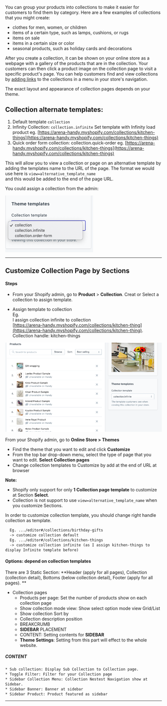 You can group your products into collections to make it easier for customers to find them by category. Here are a few examples of collections that you might create:

* clothes for men, women, or children
* items of a certain type, such as lamps, cushions, or rugs
* items on sale
* items in a certain size or color
* seasonal products, such as holiday cards and decorations

After you create a collection, it can be shown on your online store as a webpage with a gallery of the products that are in the collection. Your customers can then click a product image on the collection page to visit a specific product's page. You can help customers find and view collections by [adding links](https://help.shopify.com/en/manual/products/collections/make-collections-findable) to the collections in a menu in your store's navigation.

The exact layout and appearance of collection pages depends on your theme.

## Collection alternate templates:

1. Default template `collection`
2. Infinity Collection: `collection.infinite`
   Set template with Infinity load product
   eg. [https://arena-handy.myshopify.com/collections/kitchen-things](https://arena-handy.myshopify.com/collections/kitchen-things)
3. Quick order form collection: collection.quick-order
   eg. [https://arena-handy.myshopify.com/collections/kitchen-things](https://arena-handy.myshopify.com/collections/kitchen-things)

This will allow you to view a collection or page on an alternative template by adding the templates name to the URL of the page. The format we would use here is `view=alternative_template_name`  
and this would be added to the end of the page URL.

You could assign a collection from the admin:

![](/assets/assigncoltemplate.png)

---

## Customize Collection Page by Sections

#### Steps

* From your Shopify admin, go to **Product** &gt; **Collection**. Creat or Select a collection to assign template.

* Assign template to collection  
      Eg.  
      I assign collection infinite to collection  
      [https://arena-handy.myshopify.com/collections/kitchen-thing](https://arena-handy.myshopify.com/collections/kitchen-thing).  
      Collection handle: kitchen-things

![](/assets/handlecol.png)

From your Shopify admin, go to **Online Store &gt; Themes**

* Find the theme that you want to edit and click **Customize**
* From the top bar drop-down menu, select the type of page that you want to edit. **Select** **Collection pages**
* Change collection templates to Customize by add at the end of URL at browser

**Note:** 

* Shopify only support for only **1 Collection page template** to customize at Section **Select**.
* Collection is not support to use `view=alternative_template_name` when you customize Sections. 

In order to customize collection template, you should change right handle collection as template.

```
  Eg. .../editor#/collections/birthday-gifts
  -> customize collection default
  Eg. .../editor#/collections/kitchen-things
  -> customize collection infinite (as I assign kitchen-things to display Infinite template before)
```

#### Options: depend on collection templates

There are 3 Static Section: **Header \(apply for all pages\), Collection \(collection detail\), Bottoms \(below collection detail\), Footer \(apply for all pages\). **

* Collection pages
  * Products per page: Set the number of products show on each collection page
  * Show collection mode view: Show select option mode view Grid/List
  * Show collection Sort by
  * Collection description position
  * BREAKCRUMB
  * **SIDEBAR** PLACEMENT
  * CONTENT: Setting contents for **SIDEBAR**
  * **Theme Settings**: Setting from this part will effect to the whole website.
##### CONTENT
    * Sub collection: Display Sub Collection to Collection page.
    * Toggle Filter: Filter for your Collection page
    * Sidebar Collection Menu: Collection Nestest Navigation show at Sidebar.
    * Sidebar Banner: Banner at sidebar
    * Sidebar Product: Product featured as sidebar

---



